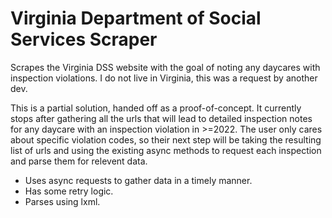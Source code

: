 # Virginia Department of Social Services Scraper

Scrapes the Virginia DSS website with the goal of noting any daycares with inspection violations.
I do not live in Virginia, this was a request by another dev.

This is a partial solution, handed off as a proof-of-concept. It currently stops after gathering all the urls that will lead to detailed inspection notes for any daycare with an inspection violation in >=2022. The user only cares about specific violation codes, so their next step will be taking the resulting list of urls and using the existing async methods to request each inspection and parse them for relevent data.

- Uses async requests to gather data in a timely manner.
- Has some retry logic.
- Parses using lxml.
